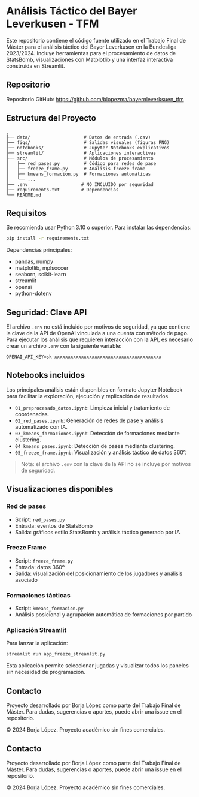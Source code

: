 # Análisis Táctico del Bayer Leverkusen - TFM

Este repositorio contiene el código fuente utilizado en el Trabajo Final de Máster para el análisis táctico del Bayer Leverkusen en la Bundesliga 2023/2024. Incluye herramientas para el procesamiento de datos de StatsBomb, visualizaciones con Matplotlib y una interfaz interactiva construida en Streamlit.

## Repositorio

Repositorio GitHub: https://github.com/blopezma/bayernleverksuen_tfm

## Estructura del Proyecto

```
.
├── data/                    # Datos de entrada (.csv)
├── figs/                    # Salidas visuales (figuras PNG)
├── notebooks/               # Jupyter Notebooks explicativos
├── streamlit/               # Aplicaciones interactivas
├── src/                     # Módulos de procesamiento
│   ├── red_pases.py         # Código para redes de pase
│   ├── freeze_frame.py      # Análisis freeze frame
│   ├── kmeans_formacion.py  # Formaciones automáticas
│   └── ...
├── .env                    # NO INCLUIDO por seguridad
├── requirements.txt        # Dependencias
└── README.md
```

## Requisitos

Se recomienda usar Python 3.10 o superior. Para instalar las dependencias:

```bash
pip install -r requirements.txt
```

Dependencias principales:
- pandas, numpy
- matplotlib, mplsoccer
- seaborn, scikit-learn
- streamlit
- openai
- python-dotenv

## Seguridad: Clave API

El archivo `.env` no está incluido por motivos de seguridad, ya que contiene la clave de la API de OpenAI vinculada a una cuenta con método de pago. Para ejecutar los análisis que requieren interacción con la API, es necesario crear un archivo `.env` con la siguiente variable:

```
OPENAI_API_KEY=sk-xxxxxxxxxxxxxxxxxxxxxxxxxxxxxxxxxxxxxxxx
```

## Notebooks incluidos

Los principales análisis están disponibles en formato Jupyter Notebook para facilitar la exploración, ejecución y replicación de resultados.

- `01_preprocesado_datos.ipynb`: Limpieza inicial y tratamiento de coordenadas.
- `02_red_pases.ipynb`: Generación de redes de pase y análisis automatizado con IA.
- `03_kmeans_formaciones.ipynb`: Detección de formaciones mediante clustering.
- `04_kmeans_pases.ipynb`: Detección de pases mediante clustering.
- `05_freeze_frame.ipynb`: Visualización y análisis táctico de datos 360°.

> Nota: el archivo `.env` con la clave de la API no se incluye por motivos de seguridad.

## Visualizaciones disponibles

### Red de pases
- Script: `red_pases.py`
- Entrada: eventos de StatsBomb
- Salida: gráficos estilo StatsBomb y análisis táctico generado por IA

### Freeze Frame
- Script: `freeze_frame.py`
- Entrada: datos 360º
- Salida: visualización del posicionamiento de los jugadores y análisis asociado

### Formaciones tácticas
- Script: `kmeans_formacion.py`
- Análisis posicional y agrupación automática de formaciones por partido

### Aplicación Streamlit

Para lanzar la aplicación:

```bash
streamlit run app_freeze_streamlit.py
```

Esta aplicación permite seleccionar jugadas y visualizar todos los paneles sin necesidad de programación.

## Contacto

Proyecto desarrollado por Borja López como parte del Trabajo Final de Máster. Para dudas, sugerencias o aportes, puede abrir una issue en el repositorio.

© 2024 Borja López. Proyecto académico sin fines comerciales.

## Contacto

Proyecto desarrollado por Borja López como parte del Trabajo Final de Máster. Para dudas, sugerencias o aportes, puede abrir una issue en el repositorio.

© 2024 Borja López. Proyecto académico sin fines comerciales.
